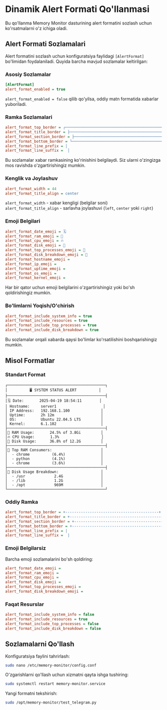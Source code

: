 # Dinamik Alert Formati Qo'llanmasi

Bu qo'llanma Memory Monitor dasturining alert formatini sozlash uchun ko'rsatmalarni o'z ichiga oladi.

## Alert Formati Sozlamalari

Alert formatini sozlash uchun konfiguratsiya faylidagi `[AlertFormat]` bo'limidan foydalaniladi. Quyida barcha mavjud sozlamalar keltirilgan:

### Asosiy Sozlamalar

```ini
[AlertFormat]
alert_format_enabled = true
```

`alert_format_enabled = false` qilib qo'yilsa, oddiy matn formatida xabarlar yuboriladi.

### Ramka Sozlamalari

```ini
alert_format_top_border = ┌────────────────────────────────────────────┐
alert_format_title_border = ├────────────────────────────────────────────┤
alert_format_section_border = ├────────────────────────────────────────────┤
alert_format_bottom_border = └────────────────────────────────────────────┘
alert_format_line_prefix = │ 
alert_format_line_suffix =  │
```

Bu sozlamalar xabar ramkasining ko'rinishini belgilaydi. Siz ularni o'zingizga mos ravishda o'zgartirishingiz mumkin.

### Kenglik va Joylashuv

```ini
alert_format_width = 44
alert_format_title_align = center
```

`alert_format_width` - xabar kengligi (belgilar soni)
`alert_format_title_align` - sarlavha joylashuvi (`left`, `center` yoki `right`)

### Emoji Belgilari

```ini
alert_format_date_emoji = 🗓️
alert_format_ram_emoji = 🧠
alert_format_cpu_emoji = 🔥
alert_format_disk_emoji = 💾
alert_format_top_processes_emoji = 🧾
alert_format_disk_breakdown_emoji = 📁
alert_format_hostname_emoji = 
alert_format_ip_emoji = 
alert_format_uptime_emoji = 
alert_format_os_emoji = 
alert_format_kernel_emoji = 
```

Har bir qator uchun emoji belgilarini o'zgartirishingiz yoki bo'sh qoldirishingiz mumkin.

### Bo'limlarni Yoqish/O'chirish

```ini
alert_format_include_system_info = true
alert_format_include_resources = true
alert_format_include_top_processes = true
alert_format_include_disk_breakdown = true
```

Bu sozlamalar orqali xabarda qaysi bo'limlar ko'rsatilishini boshqarishingiz mumkin.

## Misol Formatlar

### Standart Format

```
┌────────────────────────────────────────────┐
│          🖥️ SYSTEM STATUS ALERT          │
├────────────────────────────────────────────┤
│🗓️ Date:       2025-04-19 18:54:11        │
│ Hostname:     server1                     │
│ IP Address:   192.168.1.100              │
│ Uptime:       2h 12m                     │
│ OS:           Ubuntu 22.04.5 LTS         │
│ Kernel:       6.1.102                    │
├────────────────────────────────────────────┤
│🧠 RAM Usage:       24.5% of 3.8Gi         │
│🔥 CPU Usage:       1.3%                   │
│💾 Disk Usage:      36.8% of 12.2G         │
├────────────────────────────────────────────┤
│🧾 Top RAM Consumers:                      │
│  - chrome          (6.4%)                │
│  - python          (4.1%)                │
│  - chrome          (3.6%)                │
├────────────────────────────────────────────┤
│📁 Disk Usage Breakdown:                   │
│  - /usr             2.4G                 │
│  - /lib             1.2G                 │
│  - /opt             969M                 │
└────────────────────────────────────────────┘
```

### Oddiy Ramka

```ini
alert_format_top_border = +------------------------------------------+
alert_format_title_border = +------------------------------------------+
alert_format_section_border = +------------------------------------------+
alert_format_bottom_border = +------------------------------------------+
alert_format_line_prefix = | 
alert_format_line_suffix =  |
```

### Emoji Belgilarsiz

Barcha emoji sozlamalarini bo'sh qoldiring:

```ini
alert_format_date_emoji = 
alert_format_ram_emoji = 
alert_format_cpu_emoji = 
alert_format_disk_emoji = 
alert_format_top_processes_emoji = 
alert_format_disk_breakdown_emoji = 
```

### Faqat Resurslar

```ini
alert_format_include_system_info = false
alert_format_include_resources = true
alert_format_include_top_processes = false
alert_format_include_disk_breakdown = false
```

## Sozlamalarni Qo'llash

Konfiguratsiya faylini tahrirlash:

```bash
sudo nano /etc/memory-monitor/config.conf
```

O'zgarishlarni qo'llash uchun xizmatni qayta ishga tushiring:

```bash
sudo systemctl restart memory-monitor.service
```

Yangi formatni tekshirish:

```bash
sudo /opt/memory-monitor/test_telegram.py
```
